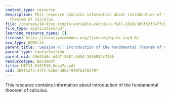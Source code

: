 ```yaml
---
content_type: resource
description: This resource contains information about introduction of the fundamental
  theorem of calculus.
file: /courses/18-01sc-single-variable-calculus-fall-2010/3b9fc2f347fcbcbe38bd049f61f85f97_MIT18_01SCF10_Ses47a.pdf
file_type: application/pdf
learning_resource_types: []
license: https://creativecommons.org/licenses/by-nc-sa/4.0/
ocw_type: OCWFile
parent_title: 'Session 47: Introduction of the Fundamental Theorem of Calculus'
parent_type: CourseSection
parent_uid: 49d44d0c-d4d7-368f-b654-10f6924c7265
resourcetype: Document
title: MIT18_01SCF10_Ses47a.pdf
uid: 3b9fc2f3-47fc-bcbe-38bd-049f61f85f97
---
```

This resource contains information about introduction of the fundamental theorem of calculus.